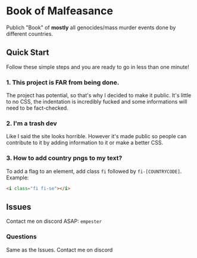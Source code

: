 # Book of Malfeasance
Publich "Book" of **mostly** all genocides/mass murder events done by different countries.

## Quick Start
Follow these simple steps and you are ready to go in less than one minute!

### 1. This project is **FAR** from being done.
The project has potential, so that's why I decided to make it public. It's little to no CSS, the indentation is incredibly fucked and some informations will need to be fact-checked.

### 2. I'm a trash dev
Like I said the site looks horrible. However it's made public so people can contribute to it by adding information to it or make a better CSS.

### 3. How to add country pngs to my text?
To add a flag to an element, add class `fi` followed by `fi-[COUNTRYCODE]`. Example:

```html
<i class="fi fi-se"></i>
```

## Issues
Contact me on discord ASAP: `empester`

### Questions
Same as the Issues. Contact me on discord







